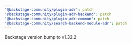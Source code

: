 ```yaml
---
'@backstage-community/plugin-adr': patch
'@backstage-community/plugin-adr-backend': patch
'@backstage-community/plugin-adr-common': patch
'@backstage-community/search-backend-module-adr': patch
---
```


Backstage version bump to v1.32.2
